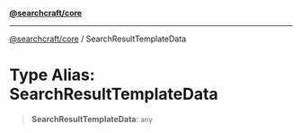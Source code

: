 [**@searchcraft/core**](/reference/sdk/core/README.md)

***

[@searchcraft/core](/reference/sdk/core/globals.md) / SearchResultTemplateData

# Type Alias: SearchResultTemplateData

> **SearchResultTemplateData**: `any`
